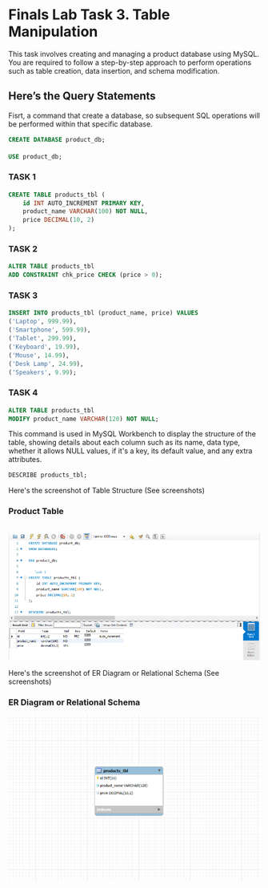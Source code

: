 # Finals Lab Task 3. Table Manipulation
This task involves creating and managing a product database using MySQL. You are required to follow a step-by-step approach to perform operations such as table creation, data insertion, and schema modification.

## Here’s the Query Statements

Fisrt, a command that create a database, so subsequent SQL operations will be performed within that specific database.
```sql
CREATE DATABASE product_db;

USE product_db;
```

### TASK 1
```sql
CREATE TABLE products_tbl (
    id INT AUTO_INCREMENT PRIMARY KEY,
    product_name VARCHAR(100) NOT NULL,
    price DECIMAL(10, 2)
);
```
### TASK 2
```sql
ALTER TABLE products_tbl
ADD CONSTRAINT chk_price CHECK (price > 0);
```

### TASK 3
```sql
INSERT INTO products_tbl (product_name, price) VALUES
('Laptop', 999.99),
('Smartphone', 599.99),
('Tablet', 299.99),
('Keyboard', 19.99),
('Mouse', 14.99),
('Desk Lamp', 24.99),
('Speakers', 9.99);
```

### TASK 4
```sql
ALTER TABLE products_tbl
MODIFY product_name VARCHAR(120) NOT NULL;
```
This command is used in MySQL Workbench to display the structure of the table, showing details about each column such as its name, data type, whether it allows NULL values, if it's a key, its default value, and any extra attributes.
```sql
DESCRIBE products_tbl;
```
Here's the screenshot of Table Structure (See screenshots)

### Product Table
  
![Sample Output](images/PRODUCTS.PNG)

Here's the screenshot of ER Diagram or Relational Schema (See screenshots)

### ER Diagram or Relational Schema

![Sample Output](images/ERLAB3.PNG)  
